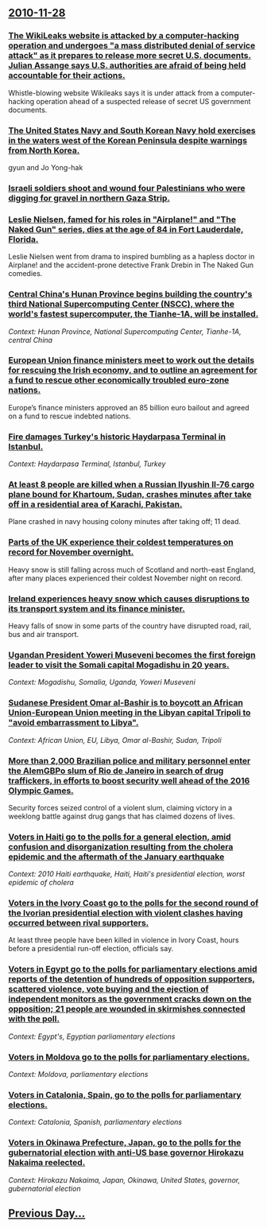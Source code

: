 ## [2010-11-28](/news/2010/11/28/index.md)

### [The WikiLeaks website is attacked by a computer-hacking operation and undergoes "a mass distributed denial of service attack" as it prepares to release more secret U.S. documents. Julian Assange says U.S. authorities are afraid of being held accountable for their actions. ](/news/2010/11/28/the-wikileaks-website-is-attacked-by-a-computer-hacking-operation-and-undergoes-a-mass-distributed-denial-of-service-attack-as-it-prepares.md)
Whistle-blowing website Wikileaks says it is under attack from a computer-hacking operation ahead of a suspected release of secret US government documents.

### [The United States Navy and South Korean Navy hold exercises in the waters west of the Korean Peninsula despite warnings from North Korea. ](/news/2010/11/28/the-united-states-navy-and-south-korean-navy-hold-exercises-in-the-waters-west-of-the-korean-peninsula-despite-warnings-from-north-korea.md)
gyun and Jo Yong-hak

### [Israeli soldiers shoot and wound four Palestinians who were digging for gravel in northern Gaza Strip. ](/news/2010/11/28/israeli-soldiers-shoot-and-wound-four-palestinians-who-were-digging-for-gravel-in-northern-gaza-strip.md)
### [Leslie Nielsen, famed for his roles in "Airplane!" and "The Naked Gun" series, dies at the age of 84 in Fort Lauderdale, Florida. ](/news/2010/11/28/leslie-nielsen-famed-for-his-roles-in-airplane-and-the-naked-gun-series-dies-at-the-age-of-84-in-fort-lauderdale-florida.md)
Leslie Nielsen went from drama to inspired bumbling as a hapless doctor in Airplane! and the accident-prone detective Frank Drebin in The Naked Gun comedies.

### [Central China's Hunan Province begins building the country's third National Supercomputing Center (NSCC), where the world's fastest supercomputer, the Tianhe-1A, will be installed. ](/news/2010/11/28/central-china-s-hunan-province-begins-building-the-country-s-third-national-supercomputing-center-nscc-where-the-world-s-fastest-supercom.md)
_Context: Hunan Province, National Supercomputing Center, Tianhe-1A, central China_

### [European Union finance ministers meet to work out the details for rescuing the Irish economy, and to outline an agreement for a fund to rescue other economically troubled euro-zone nations. ](/news/2010/11/28/european-union-finance-ministers-meet-to-work-out-the-details-for-rescuing-the-irish-economy-and-to-outline-an-agreement-for-a-fund-to-resc.md)
Europe’s finance ministers approved an 85 billion euro bailout and agreed on a fund to rescue indebted nations.

### [Fire damages Turkey's historic Haydarpasa Terminal in Istanbul. ](/news/2010/11/28/fire-damages-turkey-s-historic-haydarpaaa-terminal-in-istanbul.md)
_Context: Haydarpasa Terminal, Istanbul, Turkey_

### [At least 8 people are killed when a Russian Ilyushin Il-76 cargo plane bound for Khartoum, Sudan, crashes minutes after take off in a residential area of Karachi, Pakistan. ](/news/2010/11/28/at-least-8-people-are-killed-when-a-russian-ilyushin-il-76-cargo-plane-bound-for-khartoum-sudan-crashes-minutes-after-take-off-in-a-reside.md)
Plane crashed in navy housing colony minutes after taking off; 11 dead.

### [Parts of the UK experience their coldest temperatures on record for November overnight. ](/news/2010/11/28/parts-of-the-uk-experience-their-coldest-temperatures-on-record-for-november-overnight.md)
Heavy snow is still falling across much of Scotland and north-east England, after many places experienced their coldest November night on record.

### [Ireland experiences heavy snow which causes disruptions to its transport system and its finance minister. ](/news/2010/11/28/ireland-experiences-heavy-snow-which-causes-disruptions-to-its-transport-system-and-its-finance-minister.md)
Heavy falls of snow in some parts of the country have disrupted road, rail, bus and air transport.

### [Ugandan President Yoweri Museveni becomes the first foreign leader to visit the Somali capital Mogadishu in 20 years. ](/news/2010/11/28/ugandan-president-yoweri-museveni-becomes-the-first-foreign-leader-to-visit-the-somali-capital-mogadishu-in-20-years.md)
_Context: Mogadishu, Somalia, Uganda, Yoweri Museveni_

### [Sudanese President Omar al-Bashir is to boycott an African Union-European Union meeting in the Libyan capital Tripoli to "avoid embarrassment to Libya". ](/news/2010/11/28/sudanese-president-omar-al-bashir-is-to-boycott-an-african-union-european-union-meeting-in-the-libyan-capital-tripoli-to-avoid-embarrassmen.md)
_Context: African Union, EU, Libya, Omar al-Bashir, Sudan, Tripoli_

### [More than 2,000 Brazilian police and military personnel enter the AlemGBPo slum of Rio de Janeiro in search of drug traffickers, in efforts to boost security well ahead of the 2016 Olympic Games. ](/news/2010/11/28/more-than-2-000-brazilian-police-and-military-personnel-enter-the-alemagbpo-slum-of-rio-de-janeiro-in-search-of-drug-traffickers-in-efforts.md)
Security forces seized control of a violent slum, claiming victory in a weeklong battle against drug gangs that has claimed dozens of lives.

### [Voters in Haiti go to the polls for a general election, amid confusion and disorganization resulting from the cholera epidemic and the aftermath of the January earthquake ](/news/2010/11/28/voters-in-haiti-go-to-the-polls-for-a-general-election-amid-confusion-and-disorganization-resulting-from-the-cholera-epidemic-and-the-after.md)
_Context: 2010 Haiti earthquake, Haiti, Haiti's presidential election, worst epidemic of cholera_

### [Voters in the Ivory Coast go to the polls for the second round of the Ivorian presidential election with violent clashes having occurred between rival supporters. ](/news/2010/11/28/voters-in-the-ivory-coast-go-to-the-polls-for-the-second-round-of-the-ivorian-presidential-election-with-violent-clashes-having-occurred-bet.md)
At least three people have been killed in violence in Ivory Coast, hours before a presidential run-off election, officials say.

### [Voters in Egypt go to the polls for parliamentary elections amid reports of the detention of hundreds of opposition supporters, scattered violence, vote buying and the ejection of independent monitors as the government cracks down on the opposition; 21 people are wounded in skirmishes connected with the poll. ](/news/2010/11/28/voters-in-egypt-go-to-the-polls-for-parliamentary-elections-amid-reports-of-the-detention-of-hundreds-of-opposition-supporters-scattered-vi.md)
_Context: Egypt's, Egyptian parliamentary elections_

### [Voters in Moldova go to the polls for parliamentary elections. ](/news/2010/11/28/voters-in-moldova-go-to-the-polls-for-parliamentary-elections.md)
_Context: Moldova, parliamentary elections_

### [Voters in Catalonia, Spain, go to the polls for parliamentary elections. ](/news/2010/11/28/voters-in-catalonia-spain-go-to-the-polls-for-parliamentary-elections.md)
_Context: Catalonia, Spanish, parliamentary elections_

### [Voters in Okinawa Prefecture, Japan, go to the polls for the gubernatorial election with anti-US base governor Hirokazu Nakaima reelected. ](/news/2010/11/28/voters-in-okinawa-prefecture-japan-go-to-the-polls-for-the-gubernatorial-election-with-anti-us-base-governor-hirokazu-nakaima-reelected.md)
_Context: Hirokazu Nakaima, Japan, Okinawa, United States, governor, gubernatorial election_

## [Previous Day...](/news/2010/11/27/index.md)


